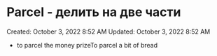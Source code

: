 # Parcel - делить на две части

Created: October 3, 2022 8:52 AM
Updated: October 3, 2022 8:52 AM

- to parcel the money prizeTo parcel a bit of bread